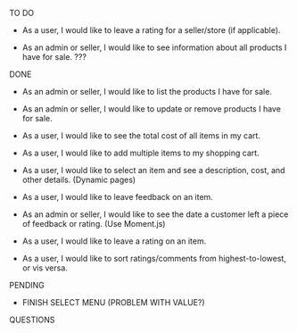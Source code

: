 TO DO


* As a user, I would like to leave a rating for a seller/store (if applicable).


* As an admin or seller, I would like to see information about all products I have for sale. ???



DONE
* As an admin or seller, I would like to list the products I have for sale.

* As an admin or seller, I would like to update or remove products I have for sale.

* As a user, I would like to see the total cost of all items in my cart.

* As a user, I would like to add multiple items to my shopping cart.

* As a user, I would like to select an item and see a description, cost, and other details. (Dynamic pages)

* As a user, I would like to leave feedback on an item.

* As an admin or seller, I would like to see the date a customer left a piece of feedback or rating. (Use Moment.js)

* As a user, I would like to leave a rating on an item.

* As a user, I would like to sort ratings/comments from highest-to-lowest, or vis versa.

PENDING

* FINISH SELECT MENU (PROBLEM WITH VALUE?)

QUESTIONS
